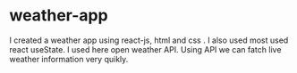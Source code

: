 # weather-app
I created a weather app using react-js, html and css .
I also used most used react useState.
I used here open weather API.
Using API we can fatch live weather information very quikly. 
